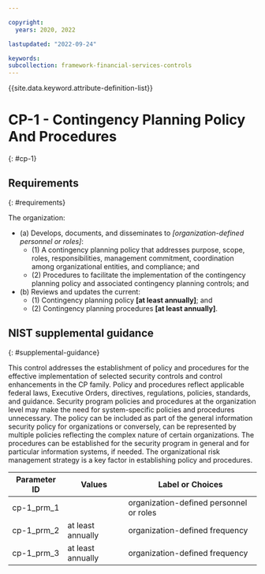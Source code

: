 ```yaml
---

copyright:
  years: 2020, 2022

lastupdated: "2022-09-24"

keywords: 
subcollection: framework-financial-services-controls
---
```


{{site.data.keyword.attribute-definition-list}}

         
# CP-1 - Contingency Planning Policy And Procedures
{: #cp-1}

## Requirements
{: #requirements}

The organization:

- (a) Develops, documents, and disseminates to _[organization-defined personnel or roles]_:
    - (1) A contingency planning policy that addresses purpose, scope, roles, responsibilities, management commitment, coordination among organizational entities, and compliance; and
    - (2) Procedures to facilitate the implementation of the contingency planning policy and associated contingency planning controls; and
- (b) Reviews and updates the current:
    - (1) Contingency planning policy __[at least annually]__; and
    - (2) Contingency planning procedures __[at least annually]__.

## NIST supplemental guidance
{: #supplemental-guidance}

This control addresses the establishment of policy and procedures for the effective implementation of selected security controls and control enhancements in the CP family. Policy and procedures reflect applicable federal laws, Executive Orders, directives, regulations, policies, standards, and guidance. Security program policies and procedures at the organization level may make the need for system-specific policies and procedures unnecessary. The policy can be included as part of the general information security policy for organizations or conversely, can be represented by multiple policies reflecting the complex nature of certain organizations. The procedures can be established for the security program in general and for particular information systems, if needed. The organizational risk management strategy is a key factor in establishing policy and procedures.

| Parameter ID | Values | Label or Choices |
|---|---|---|
| cp-1_prm_1 |  | organization-defined personnel or roles |
| cp-1_prm_2 | at least annually | organization-defined frequency |
| cp-1_prm_3 | at least annually | organization-defined frequency |

